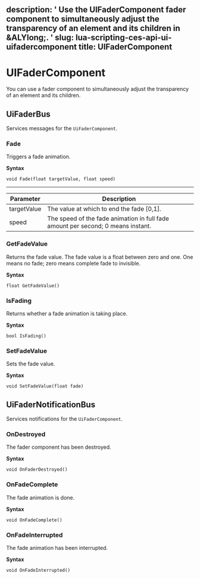 description: ' Use the UIFaderComponent fader component to simultaneously adjust the
  transparency of an element and its children in &ALYlong;. '
slug: lua-scripting-ces-api-ui-uifadercomponent
title: UIFaderComponent
---
# UIFaderComponent<a name="lua-scripting-ces-api-ui-uifadercomponent"></a>

You can use a fader component to simultaneously adjust the transparency of an element and its children\.

## UiFaderBus<a name="lua-scripting-ces-api-ui-uifadercomponent-uifaderbus"></a>

Services messages for the `UiFaderComponent`\.

### Fade<a name="lua-scripting-ces-api-ui-uifadercomponent-uifaderbus-fade"></a>

Triggers a fade animation\.

**Syntax**

```
void Fade(float targetValue, float speed)
```


****  

| Parameter | Description | 
| --- | --- | 
| targetValue | The value at which to end the fade \[0,1\]\. | 
| speed | The speed of the fade animation in full fade amount per second; 0 means instant\. | 

### GetFadeValue<a name="lua-scripting-ces-api-ui-uifadercomponent-uifaderbus-getfadevalue"></a>

Returns the fade value\. The fade value is a float between zero and one\. One means no fade; zero means complete fade to invisible\.

**Syntax**

```
float GetFadeValue()
```

### IsFading<a name="lua-scripting-ces-api-ui-uifadercomponent-uifaderbus-isfading"></a>

Returns whether a fade animation is taking place\.

**Syntax**

```
bool IsFading()
```

### SetFadeValue<a name="lua-scripting-ces-api-ui-uifadercomponent-uifaderbus-setfadevalue"></a>

Sets the fade value\.

**Syntax**

```
void SetFadeValue(float fade)
```

## UiFaderNotificationBus<a name="lua-scripting-ces-api-ui-uifadercomponent-uifadernotificationbus"></a>

Services notifications for the `UiFaderComponent`\.

### OnDestroyed<a name="lua-scripting-ces-api-ui-uifadercomponent-uifadernotificationbus-ondestroyed"></a>

The fader component has been destroyed\.

**Syntax**

```
void OnFaderDestroyed()
```

### OnFadeComplete<a name="lua-scripting-ces-api-ui-uifadercomponent-uifadernotificationbus-onfadecomplete"></a>

The fade animation is done\.

**Syntax**

```
void OnFadeComplete()
```

### OnFadeInterrupted<a name="lua-scripting-ces-api-ui-uifadercomponent-uifadernotificationbus-onfadeinterrupted"></a>

The fade animation has been interrupted\.

**Syntax**

```
void OnFadeInterrupted()
```